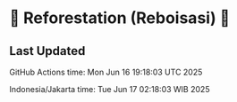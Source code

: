 
# 🌳 Reforestation (Reboisasi) 🌲

## Last Updated

GitHub Actions time: Mon Jun 16 19:18:03 UTC 2025

Indonesia/Jakarta time: Tue Jun 17 02:18:03 WIB 2025
